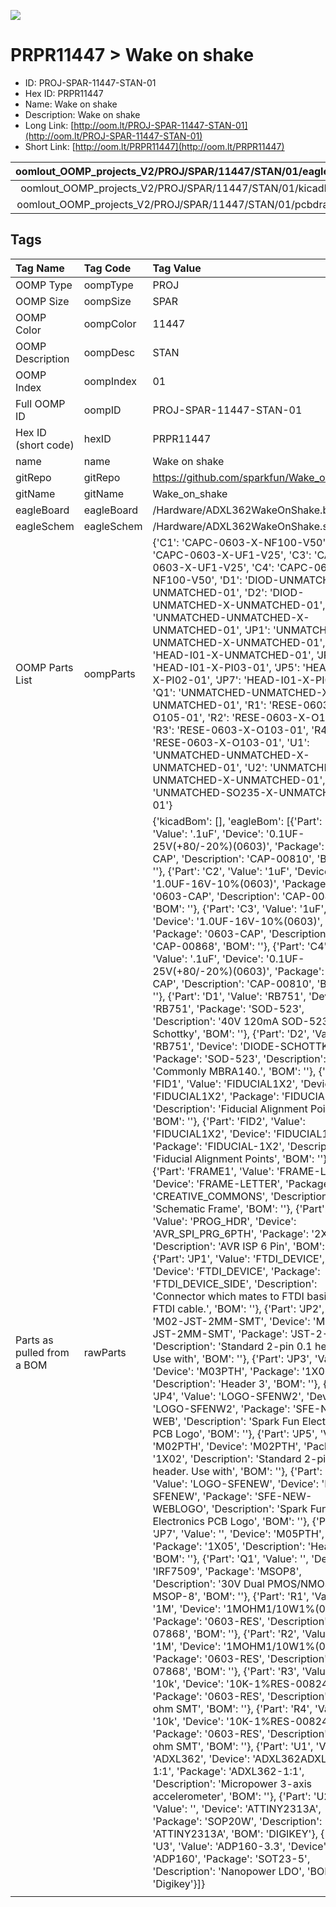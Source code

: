 


  
![][im]
# PRPR11447 > Wake on shake

- ID: PROJ-SPAR-11447-STAN-01
- Hex ID: PRPR11447
- Name: Wake on shake
- Description: Wake on shake
- Long Link: [http://oom.lt/PROJ-SPAR-11447-STAN-01](http://oom.lt/PROJ-SPAR-11447-STAN-01)
- Short Link: [http://oom.lt/PRPR11447](http://oom.lt/PRPR11447)
  

|oomlout_OOMP_projects_V2/PROJ/SPAR/11447/STAN/01/eagleImage.png|oomlout_OOMP_projects_V2/PROJ/SPAR/11447/STAN/01/eagleSchemImage.png|oomlout_OOMP_projects_V2/PROJ/SPAR/11447/STAN/01/kicadPcb3dFront.png|oomlout_OOMP_projects_V2/PROJ/SPAR/11447/STAN/01/kicadPcb3dBack.png|
| :---: | :---: | :---: | :---: |
|oomlout_OOMP_projects_V2/PROJ/SPAR/11447/STAN/01/kicadPcb3d.png|oomlout_OOMP_projects_V2/PROJ/SPAR/11447/STAN/01/bomBack.png|oomlout_OOMP_projects_V2/PROJ/SPAR/11447/STAN/01/bomFront.png|oomlout_OOMP_projects_V2/PROJ/SPAR/11447/STAN/01/pcbdraw.svg|
|oomlout_OOMP_projects_V2/PROJ/SPAR/11447/STAN/01/pcbdrawBack.svg||||

## Tags
  

|Tag Name|Tag Code|Tag Value|
| :--- | :--- | :--- |
|OOMP Type|oompType|PROJ|
|OOMP Size|oompSize|SPAR|
|OOMP Color|oompColor|11447|
|OOMP Description|oompDesc|STAN|
|OOMP Index|oompIndex|01|
|Full OOMP ID|oompID|PROJ-SPAR-11447-STAN-01|
|Hex ID (short code)|hexID|PRPR11447|
|name|name|Wake on shake|
|gitRepo|gitRepo|https://github.com/sparkfun/Wake_on_shake|
|gitName|gitName|Wake_on_shake|
|eagleBoard|eagleBoard|/Hardware/ADXL362WakeOnShake.brd|
|eagleSchem|eagleSchem|/Hardware/ADXL362WakeOnShake.sch|
|OOMP Parts List|oompParts|{'C1': 'CAPC-0603-X-NF100-V50', 'C2': 'CAPC-0603-X-UF1-V25', 'C3': 'CAPC-0603-X-UF1-V25', 'C4': 'CAPC-0603-X-NF100-V50', 'D1': 'DIOD-UNMATCHED-X-UNMATCHED-01', 'D2': 'DIOD-UNMATCHED-X-UNMATCHED-01', 'J1': 'UNMATCHED-UNMATCHED-X-UNMATCHED-01', 'JP1': 'UNMATCHED-UNMATCHED-X-UNMATCHED-01', 'JP2': 'HEAD-I01-X-UNMATCHED-01', 'JP3': 'HEAD-I01-X-PI03-01', 'JP5': 'HEAD-I01-X-PI02-01', 'JP7': 'HEAD-I01-X-PI05-01', 'Q1': 'UNMATCHED-UNMATCHED-X-UNMATCHED-01', 'R1': 'RESE-0603-X-O105-01', 'R2': 'RESE-0603-X-O105-01', 'R3': 'RESE-0603-X-O103-01', 'R4': 'RESE-0603-X-O103-01', 'U1': 'UNMATCHED-UNMATCHED-X-UNMATCHED-01', 'U2': 'UNMATCHED-UNMATCHED-X-UNMATCHED-01', 'U3': 'UNMATCHED-SO235-X-UNMATCHED-01'}|
|Parts as pulled from a BOM|rawParts|{'kicadBom': [], 'eagleBom': [{'Part': 'C1', 'Value': '.1uF', 'Device': '0.1UF-25V(+80/-20%)(0603)', 'Package': '0603-CAP', 'Description': 'CAP-00810', 'BOM': ''}, {'Part': 'C2', 'Value': '1uF', 'Device': '1.0UF-16V-10%(0603)', 'Package': '0603-CAP', 'Description': 'CAP-00868', 'BOM': ''}, {'Part': 'C3', 'Value': '1uF', 'Device': '1.0UF-16V-10%(0603)', 'Package': '0603-CAP', 'Description': 'CAP-00868', 'BOM': ''}, {'Part': 'C4', 'Value': '.1uF', 'Device': '0.1UF-25V(+80/-20%)(0603)', 'Package': '0603-CAP', 'Description': 'CAP-00810', 'BOM': ''}, {'Part': 'D1', 'Value': 'RB751', 'Device': 'RB751', 'Package': 'SOD-523', 'Description': '40V 120mA SOD-523 Schottky', 'BOM': ''}, {'Part': 'D2', 'Value': 'RB751', 'Device': 'DIODE-SCHOTTKY', 'Package': 'SOD-523', 'Description': 'Commonly MBRA140.', 'BOM': ''}, {'Part': 'FID1', 'Value': 'FIDUCIAL1X2', 'Device': 'FIDUCIAL1X2', 'Package': 'FIDUCIAL-1X2', 'Description': 'Fiducial Alignment Points', 'BOM': ''}, {'Part': 'FID2', 'Value': 'FIDUCIAL1X2', 'Device': 'FIDUCIAL1X2', 'Package': 'FIDUCIAL-1X2', 'Description': 'Fiducial Alignment Points', 'BOM': ''}, {'Part': 'FRAME1', 'Value': 'FRAME-LETTER', 'Device': 'FRAME-LETTER', 'Package': 'CREATIVE_COMMONS', 'Description': 'Schematic Frame', 'BOM': ''}, {'Part': 'J1', 'Value': 'PROG_HDR', 'Device': 'AVR_SPI_PRG_6PTH', 'Package': '2X3', 'Description': 'AVR ISP 6 Pin', 'BOM': ''}, {'Part': 'JP1', 'Value': 'FTDI_DEVICE', 'Device': 'FTDI_DEVICE', 'Package': 'FTDI_DEVICE_SIDE', 'Description': 'Connector which mates to FTDI basic or FTDI cable.', 'BOM': ''}, {'Part': 'JP2', 'Value': 'M02-JST-2MM-SMT', 'Device': 'M02-JST-2MM-SMT', 'Package': 'JST-2-SMD', 'Description': 'Standard 2-pin 0.1 header. Use with', 'BOM': ''}, {'Part': 'JP3', 'Value': '', 'Device': 'M03PTH', 'Package': '1X03', 'Description': 'Header 3', 'BOM': ''}, {'Part': 'JP4', 'Value': 'LOGO-SFENW2', 'Device': 'LOGO-SFENW2', 'Package': 'SFE-NEW-WEB', 'Description': 'Spark Fun Electronics PCB Logo', 'BOM': ''}, {'Part': 'JP5', 'Value': 'M02PTH', 'Device': 'M02PTH', 'Package': '1X02', 'Description': 'Standard 2-pin 0.1 header. Use with', 'BOM': ''}, {'Part': 'JP6', 'Value': 'LOGO-SFENEW', 'Device': 'LOGO-SFENEW', 'Package': 'SFE-NEW-WEBLOGO', 'Description': 'Spark Fun Electronics PCB Logo', 'BOM': ''}, {'Part': 'JP7', 'Value': '', 'Device': 'M05PTH', 'Package': '1X05', 'Description': 'Header 5', 'BOM': ''}, {'Part': 'Q1', 'Value': '', 'Device': 'IRF7509', 'Package': 'MSOP8', 'Description': '30V Dual PMOS/NMOS MSOP-8', 'BOM': ''}, {'Part': 'R1', 'Value': '1M', 'Device': '1MOHM1/10W1%(0603)', 'Package': '0603-RES', 'Description': 'RES-07868', 'BOM': ''}, {'Part': 'R2', 'Value': '1M', 'Device': '1MOHM1/10W1%(0603)', 'Package': '0603-RES', 'Description': 'RES-07868', 'BOM': ''}, {'Part': 'R3', 'Value': '10k', 'Device': '10K-1%RES-00824', 'Package': '0603-RES', 'Description': '10k-ohm SMT', 'BOM': ''}, {'Part': 'R4', 'Value': '10k', 'Device': '10K-1%RES-00824', 'Package': '0603-RES', 'Description': '10k-ohm SMT', 'BOM': ''}, {'Part': 'U1', 'Value': 'ADXL362', 'Device': 'ADXL362ADXL362-1:1', 'Package': 'ADXL362-1:1', 'Description': 'Micropower 3-axis accelerometer', 'BOM': ''}, {'Part': 'U2', 'Value': '', 'Device': 'ATTINY2313A', 'Package': 'SOP20W', 'Description': 'ATTINY2313A', 'BOM': 'DIGIKEY'}, {'Part': 'U3', 'Value': 'ADP160-3.3', 'Device': 'ADP160', 'Package': 'SOT23-5', 'Description': 'Nanopower LDO', 'BOM': 'Digikey'}]}|
||||



[im]: PROJ/SPAR/11447/STAN/01/kicadPcb3d_450.png
